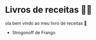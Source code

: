 # Livros de receitas :man_cook:

ola bem vindo ao meu livro de receitas :wave:

- Strogonoff  de  Frango 